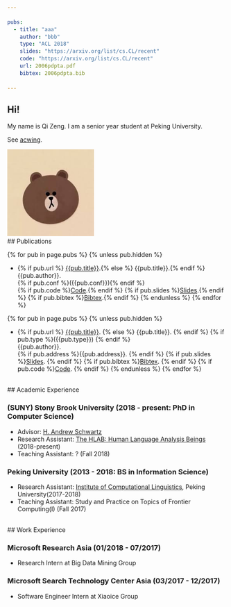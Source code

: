 ```yaml
---

pubs:   
  - title: "aaa"
    author: "bbb"
    type: "ACL 2018"
    slides: "https://arxiv.org/list/cs.CL/recent"
    code: "https://arxiv.org/list/cs.CL/recent"
    url: 2006pdpta.pdf
    bibtex: 2006pdpta.bib

---
```





## Hi!



My name is Qi Zeng.  I am a senior year student at Peking University.

See [acwing].


[acwing]: http://acwing.com

<img src="/images/brown.jpg" class="floatpic" width="200" height="200">



<br>
## Publications

{% for pub in page.pubs %}
{% unless pub.hidden %}
  - {% if pub.url %} [{{pub.title}}]({{pub.url}}).{% else %} {{pub.title}}.{% endif %}
    {{pub.author}}.<br>
    {% if pub.conf %}({{pub.conf}}){% endif %}<br>
    {% if pub.code %}[Code]({{pub.code}}).{% endif %}
    {% if pub.slides %}[Slides]({{pub.slides}}).{% endif %}
	{% if pub.bibtex %}[Bibtex]({{pub.bibtex}}).{% endif %}
{% endunless %}
{% endfor %}


{% for pub in page.pubs %}
{% unless pub.hidden %}
  - {% if pub.url %} [{{pub.title}}]({{pub.url}}).
    {% else %} {{pub.title}}.
    {% endif %}
    {% if pub.type %}({{pub.type}})
    {% endif %}<br>
    {{pub.author}}.<br>
    {% if pub.address %}{{pub.address}}.
    {% endif %}
    {% if pub.slides %}[Slides]({{pub.slides}}).
    {% endif %}
    {% if pub.bibtex %}[Bibtex]({{pub.bibtex}}).
    {% endif %}
    {% if pub.code %}[Code]({{pub.code}}).
    {% endif %}
{% endunless %}
{% endfor %}




<br>
## Academic Experience



### (SUNY) Stony Brook University  (2018 - present: PhD in Computer Science)
  - Advisor: [H. Andrew Schwartz][has]
  - Research Assistant: [The HLAB: Human Language Analysis Beings][HLAB] (2018-present)
  - Teaching Assistant: ? (Fall 2018)


[has]:http://www3.cs.stonybrook.edu/~has/
[HLAB]:http://hlab.cs.stonybrook.edu/



### Peking University (2013 - 2018: BS in Information Science)
  - Research Assistant: [Institute of Computational Linguistics][icl], Peking University(2017-2018)
  - Teaching Assistant: Study and Practice on Topics of Frontier Computing(I) (Fall 2017)

[icl]:icl.pku.edu.cn/


<br>
## Work Experience



### Microsoft Research Asia (01/2018 - 07/2017)
  - Research Intern at Big Data Mining Group



### Microsoft Search Technology Center Asia (03/2017 - 12/2017)
  - Software Engineer Intern at Xiaoice Group



<br>
<br>
<br>
<br>
<br>

